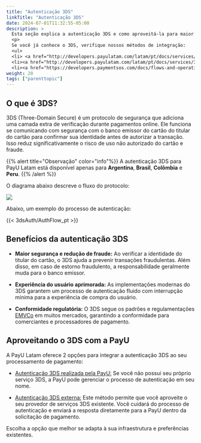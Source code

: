 ```yaml
---
title: "Autenticação 3DS"
linkTitle: "Autenticação 3DS"
date: 2024-07-01T11:32:55-05:00
description: >
  Esta seção explica a autenticação 3DS e como aproveitá-la para maior segurança no processamento de pagamentos PayU.
  <p>
  Se você já conhece o 3DS, verifique nossos métodos de integração:
  <ul>
  <li> <a href="http://developers.payulatam.com/latam/pt/docs/services/3dsauthentication/payu-handled-3ds-authentication.html" target="_blank">Autenticação 3DS realizada pela PayU: </a>Deixe a PayU gerenciar o processo de autenticação para você.
  <li><a href="http://developers.payulatam.com/latam/pt/docs/services/3dsauthentication/external-3ds-authentication.html" target="_blank">Autenticação 3DS externa: </a>Integre seu serviço 3DS existente com a PayU.
  <li><a href="https://developers.paymentsos.com/docs/flows-and-operations/three-d-secure-two.html" target="_blank">Autenticação 3DS da PaymentsOS: </a>Se você estiver usando o PaymentsOS com o PayU Hub.
weight: 20
tags: ["parenttopic"]
---
```


## O que é 3DS?
3DS (Three-Domain Secure) é um protocolo de segurança que adiciona uma camada extra de verificação durante pagamentos online. Ele funciona se comunicando com segurança com o banco emissor do cartão do titular do cartão para confirmar sua identidade antes de autorizar a transação. Isso reduz significativamente o risco de uso não autorizado do cartão e fraude.

{{% alert title="Observação" color="info"%}}
A autenticação 3DS para PayU Latam está disponível apenas para **Argentina**, **Brasil**, **Colômbia** e **Peru**.
{{% /alert %}}

O diagrama abaixo descreve o fluxo do protocolo:

![](/assets/3DS/3DS_FLOW_PT.png)

Abaixo, um exemplo do processo de autenticação:

{{< 3dsAuth/AuthFlow_pt >}}

## Benefícios da autenticação 3DS

* **Maior segurança e redução de fraude:** Ao verificar a identidade do titular do cartão, o 3DS ajuda a prevenir transações fraudulentas. Além disso, em caso de estorno fraudulento, a responsabilidade geralmente muda para o banco emissor.

* **Experiência do usuário aprimorada:** As implementações modernas do 3DS garantem um processo de autenticação fluido com interrupção mínima para a experiência de compra do usuário.

* **Conformidade regulatória:** O 3DS segue os padrões e regulamentações <a href="https://www.emvco.com/emv-technologies/3d-secure/" target="_blank">EMVCo</a> em muitos mercados, garantindo a conformidade para comerciantes e processadores de pagamento.

## Aproveitando o 3DS com a PayU 
A PayU Latam oferece 2 opções para integrar a autenticação 3DS ao seu processamento de pagamento:

* <a href="http://developers.payulatam.com/latam/pt/docs/services/3dsauthentication/payu-handled-3ds-authentication.html" target="_blank">Autenticação 3DS realizada pela PayU:</a> Se você não possui seu próprio serviço 3DS, a PayU pode gerenciar o processo de autenticação em seu nome.

* <a href="http://developers.payulatam.com/latam/pt/docs/services/3dsauthentication/external-3ds-authentication.html" target="_blank">Autenticação 3DS externa:</a> Este método permite que você aproveite o seu provedor de serviços 3DS existente. Você cuidará do processo de autenticação e enviará a resposta diretamente para a PayU dentro da solicitação de pagamento.

Escolha a opção que melhor se adapta à sua infraestrutura e preferências existentes.

